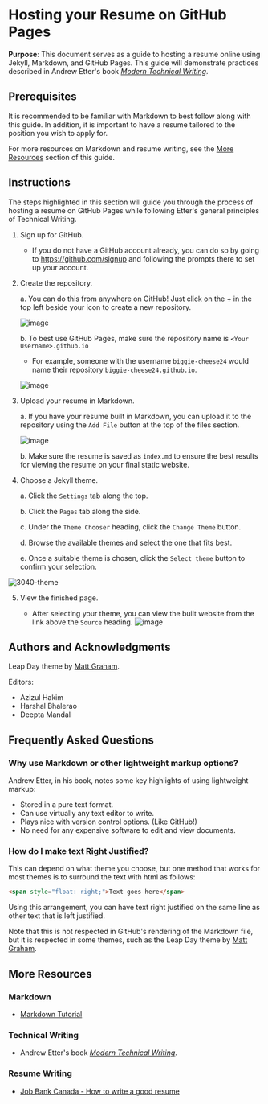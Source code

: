# Hosting your Resume on GitHub Pages


**Purpose**: This document serves as a guide to hosting a resume online using Jekyll, Markdown, and GitHub Pages. This guide will demonstrate practices described in Andrew Etter's book [*Modern Technical Writing*](https://www.amazon.ca/Modern-Technical-Writing-Introduction-Documentation-ebook/dp/B01A2QL9SS).


## Prerequisites
It is recommended to be familiar with Markdown to best follow along with this guide. In addition, it is important to have a resume tailored to the position you wish to apply for.

For more resources on Markdown and resume writing, see the [More Resources](#more-resources) section of this guide.

## Instructions
The steps highlighted in this section will guide you through the process of hosting a resume on GitHub Pages while following Etter's general principles of Technical Writing.

1. Sign up for GitHub.
    - If you do not have a GitHub account already, you can do so by going to https://github.com/signup and following the prompts there to set up your account.

2. Create the repository.

    a. You can do this from anywhere on GitHub! Just click on the + in the top left beside your icon to create a new repository.
    
     ![image](https://user-images.githubusercontent.com/31932412/159107669-5387dafe-50e9-42e2-b5c4-06358e119e5e.png)
       
    b. To best use GitHub Pages, make sure the repository name is `<Your Username>.github.io`
      - For example, someone with the username `biggie-cheese24` would name their repository `biggie-cheese24.github.io`.
      
      ![image](https://user-images.githubusercontent.com/31932412/159108426-09c36d88-7f4b-4dfc-8baa-8492018943f4.png)


3. Upload your resume in Markdown.

    a. If you have your resume built in Markdown, you can upload it to the repository using the `Add File` button at the top of the files section.
       
      ![image](https://user-images.githubusercontent.com/31932412/159206082-d525486b-0b18-42f1-af1d-dcaa49062e89.png)

    b. Make sure the resume is saved as `index.md` to ensure the best results for viewing the resume on your final static website.
  

4. Choose a Jekyll theme.

    a. Click the `Settings` tab along the top.
    
    b. Click the `Pages` tab along the side.
    
    c. Under the `Theme Chooser` heading, click the `Change Theme` button.
    
    d. Browse the available themes and select the one that fits best.
    
    e. Once a suitable theme is chosen, click the `Select theme` button to confirm your selection.

![3040-theme](https://user-images.githubusercontent.com/31932412/159219508-f415de07-7e36-4b73-a23f-8d131f32bde2.gif)

5. View the finished page.
    
    - After selecting your theme, you can view the built website from the link above the `Source` heading.
    ![image](https://user-images.githubusercontent.com/31932412/159219637-442b87e6-f22b-439d-bb39-40492e4749b4.png)

## Authors and Acknowledgments
Leap Day theme by [Matt Graham](https://github.com/pages-themes/leap-day).

Editors:
- Azizul Hakim
- Harshal Bhalerao
- Deepta Mandal

## Frequently Asked Questions
### Why use Markdown or other lightweight markup options?
Andrew Etter, in his book, notes some key highlights of using lightweight markup:
- Stored in a pure text format.
- Can use virtually any text editor to write.
- Plays nice with version control options. (Like GitHub!)
- No need for any expensive software to edit and view documents.

### How do I make text Right Justified?
This can depend on what theme you choose, but one method that works for most themes is to surround the text with html as follows:

```html
<span style="float: right;">Text goes here</span>
```

Using this arrangement, you can have text right justified on the same line as other text that is left justified.

Note that this is not respected in GitHub's rendering of the Markdown file, but it is respected in some themes, such as the Leap Day theme by [Matt Graham](https://github.com/pages-themes/leap-day).

## More Resources
### Markdown
- [Markdown Tutorial](https://www.markdowntutorial.com/)
### Technical Writing
- Andrew Etter's book [*Modern Technical Writing*](https://www.amazon.ca/Modern-Technical-Writing-Introduction-Documentation-ebook/dp/B01A2QL9SS).
### Resume Writing
- [Job Bank Canada - How to write a good resume](https://www.jobbank.gc.ca/findajob/resources/write-good-resume)
